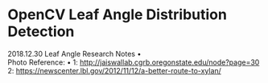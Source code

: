 # OpenCV Leaf Angle Distribution Detection


2018.12.30 Leaf Angle Research Notes
•	
Photo Reference:
•	1: http://jaiswallab.cgrb.oregonstate.edu/node?page=30 
2: https://newscenter.lbl.gov/2012/11/12/a-better-route-to-xylan/ 
